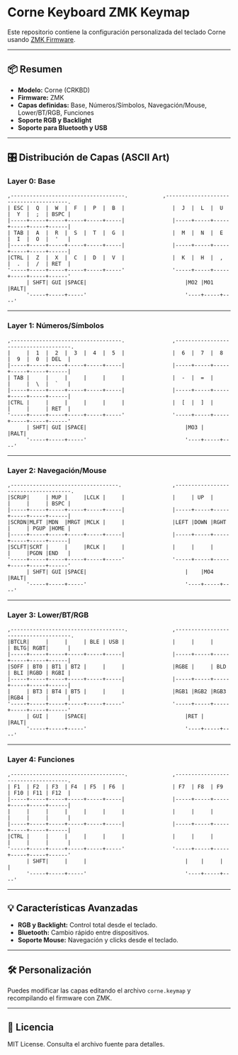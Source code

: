 # Corne Keyboard ZMK Keymap

Este repositorio contiene la configuración personalizada del teclado Corne usando [ZMK Firmware](https://zmk.dev/).

---

## 📦 Resumen

- **Modelo:** Corne (CRKBD)
- **Firmware:** ZMK
- **Capas definidas:** Base, Números/Símbolos, Navegación/Mouse, Lower/BT/RGB, Funciones
- **Soporte RGB y Backlight**
- **Soporte para Bluetooth y USB**

---

## 🎛️ Distribución de Capas (ASCII Art)

### Layer 0: Base

```
,------------------------------------.           ,---------------------------------------.
| ESC |  Q  |  W  |  F  |  P  |  B  |               |  J  |  L  |  U  |  Y  |  ;  | BSPC |
|-----+-----+-----+-----+-----+-----|               |-----+-----+-----+-----+-----+------|
| TAB |  A  |  R  |  S  |  T  |  G  |               |  M  |  N  |  E  |  I  |  O  |  '   |
|-----+-----+-----+-----+-----+-----|               |-----+-----+-----+-----+-----+------|
|CTRL |  Z  |  X  |  C  |  D  |  V  |               |  K  |  H  |  ,  |  .  |  /  | RET  |
'-----+-----+-----+-----+-----+-----'               '-----+-----+-----+-----+-----+------'
      | SHFT| GUI |SPACE|                               |MO2 |MO1 |RALT|
      '-----+-----+-----'                               '----+-----+----'
```

---

### Layer 1: Números/Símbolos

```
,-----------------------------------.               ,-------------------------------------.
|     |  1  |  2  |  3  |  4  |  5  |               |  6  |  7  |  8  |  9  |  0  | DEL  |
|-----+-----+-----+-----+-----+-----|               |-----+-----+-----+-----+-----+------|
| TAB |     |     |     |     |     |               |  -  |  =  |     |     |  \  |  `   |
|-----+-----+-----+-----+-----+-----|               |-----+-----+-----+-----+-----+------|
|CTRL |     |     |     |     |     |               |  [  |  ]  |     |     |     | RET  |
'-----+-----+-----+-----+-----+-----'               '-----+-----+-----+-----+-----+------'
      | SHFT| GUI |SPACE|                               |MO3 |     |RALT|
      '-----+-----+-----'                               '----+-----+----'
```

---

### Layer 2: Navegación/Mouse

```
,----------------------------------.                ,-------------------------------------.
|SCRUP|     | MUP |     |LCLK |     |               |     | UP  |     |     |     | BSPC |
|-----+-----+-----+-----+-----+-----|               |-----+-----+-----+-----+-----+------|
|SCRDN|MLFT |MDN  |MRGT |MCLK |     |               |LEFT |DOWN |RGHT |     | PGUP |HOME |
|-----+-----+-----+-----+-----+-----|               |-----+-----+-----+-----+-----+------|
|SCLFT|SCRT |     |     |RCLK |     |               |     |     |     |     |PGDN |END   |
'-----+-----+-----+-----+-----+-----'               '-----+-----+-----+-----+-----+------'
      | SHFT| GUI |SPACE|                               |    |MO4 |RALT|
      '-----+-----+-----'                               '----+-----+----'
```

---

### Layer 3: Lower/BT/RGB

```
,------------------------------------.              ,-------------------------------------.
|BTCLR|     |     |     | BLE | USB |               |     |     |     | BLTG| RGBT|      |
|-----+-----+-----+-----+-----+-----|               |-----+-----+-----+-----+-----+------|
|SOFF | BT0 | BT1 | BT2 |     |     |               |RGBE |     | BLD | BLI |RGBD | RGBI |
|-----+-----+-----+-----+-----+-----|               |-----+-----+-----+-----+-----+------|
|     | BT3 | BT4 | BT5 |     |     |               |RGB1 |RGB2 |RGB3 |RGB4 |     |      |
'-----+-----+-----+-----+-----+-----'               '-----+-----+-----+-----+-----+------'
      | GUI |     |SPACE|                               |RET |     |RALT|
      '-----+-----+-----'                               '----+-----+----'
```

---

### Layer 4: Funciones

```
,------------------------------------.              ,------------------------------------.
| F1  | F2  | F3  | F4  | F5  | F6  |               | F7  | F8  | F9  | F10 | F11 | F12  |
|-----+-----+-----+-----+-----+-----|               |-----+-----+-----+-----+-----+------|
|     |     |     |     |     |     |               |     |     |     |     |     |      |
|-----+-----+-----+-----+-----+-----|               |-----+-----+-----+-----+-----+------|
|CTRL |     |     |     |     |     |               |     |     |     |     |     |      |
'-----+-----+-----+-----+-----+-----'               '-----+-----+-----+-----+-----+------'
      | SHFT|     |     |                               |    |     |    |
      '-----+-----+-----'                               '----+-----+----'
```

---

## 💡 Características Avanzadas

- **RGB y Backlight:** Control total desde el teclado.
- **Bluetooth:** Cambio rápido entre dispositivos.
- **Soporte Mouse:** Navegación y clicks desde el teclado.

---

## 🛠️ Personalización

Puedes modificar las capas editando el archivo `corne.keymap` y recompilando el firmware con ZMK.

---

## 📄 Licencia

MIT License. Consulta el archivo fuente para detalles.

